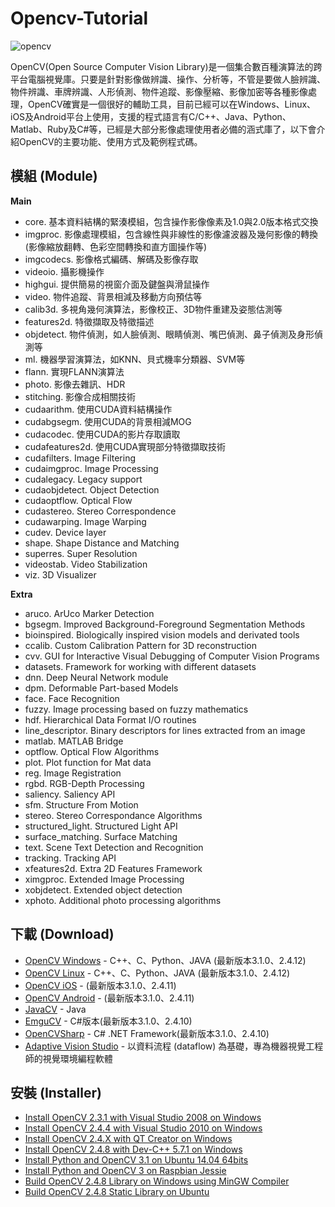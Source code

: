 # Opencv-Tutorial

![opencv](http://opencv.org/wp-content/themes/opencv/images/logo.png)

OpenCV(Open Source Computer Vision Library)是一個集合數百種演算法的跨平台電腦視覺庫。只要是針對影像做辨識、操作、分析等，不管是要做人臉辨識、物件辨識、車牌辨識、人形偵測、物件追蹤、影像壓縮、影像加密等各種影像處理，OpenCV確實是一個很好的輔助工具，目前已經可以在Windows、Linux、iOS及Android平台上使用，支援的程式語言有C/C++、Java、Python、Matlab、Ruby及C#等，已經是大部分影像處理使用者必備的涵式庫了，以下會介紹OpenCV的主要功能、使用方式及範例程式碼。


## 模組 (Module)

**Main**
- core. 基本資料結構的緊湊模組，包含操作影像像素及1.0與2.0版本格式交換
- imgproc. 影像處理模組，包含線性與非線性的影像濾波器及幾何影像的轉換(影像縮放翻轉、色彩空間轉換和直方圖操作等)
- imgcodecs. 影像格式編碼、解碼及影像存取
- videoio. 攝影機操作
- highgui. 提供簡易的視窗介面及鍵盤與滑鼠操作
- video. 物件追蹤、背景相減及移動方向預估等
- calib3d. 多視角幾何演算法，影像校正、3D物件重建及姿態估測等
- features2d. 特徵擷取及特徵描述
- objdetect. 物件偵測，如人臉偵測、眼睛偵測、嘴巴偵測、鼻子偵測及身形偵測等
- ml. 機器學習演算法，如KNN、貝式機率分類器、SVM等
- flann. 實現FLANN演算法
- photo. 影像去雜訊、HDR
- stitching. 影像合成相關技術
- cudaarithm. 使用CUDA資料結構操作
- cudabgsegm. 使用CUDA的背景相減MOG
- cudacodec. 使用CUDA的影片存取讀取
- cudafeatures2d. 使用CUDA實現部分特徵擷取技術
- cudafilters. Image Filtering
- cudaimgproc. Image Processing
- cudalegacy. Legacy support
- cudaobjdetect. Object Detection
- cudaoptflow. Optical Flow
- cudastereo. Stereo Correspondence
- cudawarping. Image Warping
- cudev. Device layer
- shape. Shape Distance and Matching
- superres. Super Resolution
- videostab. Video Stabilization
- viz. 3D Visualizer

**Extra**
- aruco. ArUco Marker Detection
- bgsegm. Improved Background-Foreground Segmentation Methods
- bioinspired. Biologically inspired vision models and derivated tools
- ccalib. Custom Calibration Pattern for 3D reconstruction
- cvv. GUI for Interactive Visual Debugging of Computer Vision Programs
- datasets. Framework for working with different datasets
- dnn. Deep Neural Network module
- dpm. Deformable Part-based Models
- face. Face Recognition
- fuzzy. Image processing based on fuzzy mathematics
- hdf. Hierarchical Data Format I/O routines
- line_descriptor. Binary descriptors for lines extracted from an image
- matlab. MATLAB Bridge
- optflow. Optical Flow Algorithms
- plot. Plot function for Mat data
- reg. Image Registration
- rgbd. RGB-Depth Processing
- saliency. Saliency API
- sfm. Structure From Motion
- stereo. Stereo Correspondance Algorithms
- structured_light. Structured Light API
- surface_matching. Surface Matching
- text. Scene Text Detection and Recognition
- tracking. Tracking API
- xfeatures2d. Extra 2D Features Framework
- ximgproc. Extended Image Processing
- xobjdetect. Extended object detection
- xphoto. Additional photo processing algorithms

## 下載 (Download)
- [OpenCV Windows](https://sourceforge.net/projects/opencvlibrary/files/opencv-win/) - C++、C、Python、JAVA (最新版本3.1.0、2.4.12)
- [OpenCV Linux](https://sourceforge.net/projects/opencvlibrary/files/opencv-unix/) - C++、C、Python、JAVA (最新版本3.1.0、2.4.12)
- [OpenCV iOS](http://sourceforge.net/projects/opencvlibrary/files/opencv-ios/) -  (最新版本3.1.0、2.4.11)
- [OpenCV Android](http://sourceforge.net/projects/opencvlibrary/files/opencv-android/) -  (最新版本3.1.0、2.4.11)
- [JavaCV](https://github.com/bytedeco/javacv) - Java
- [EmguCV](http://www.emgu.com/wiki/index.php/Main_Page) - C#版本(最新版本3.1.0、2.4.10)
- [OpenCVSharp](https://github.com/shimat/opencvsharp) - C# .NET Framework(最新版本3.1.0、2.4.10)
- [Adaptive Vision Studio](http://www.adaptive-vision.com/en/software/) - 以資料流程 (dataflow) 為基礎，專為機器視覺工程師的視覺環境編程軟體

## 安裝 (Installer)
- [Install OpenCV 2.3.1 with Visual Studio 2008 on Windows](http://ccw1986.blogspot.tw/2013/01/opencvvisual-studio-2008-opencv-231.html)
- [Install OpenCV 2.4.4 with Visual Studio 2010 on Windows](http://ccw1986.blogspot.tw/2013/06/opencvvisual-studio-2010-opencv-244.html)
- [Install OpenCV 2.4.X with QT Creator on Windows](http://ccw1986.blogspot.tw/2014/05/opencvinstall-opencv24x-with-qt-52-on.html)
- [Install OpenCV 2.4.8 with Dev-C++ 5.7.1 on Windows](http://ccw1986.blogspot.tw/2014/09/dev-c571-opencv-248-opencv-with-dev-c.html)
- [Install Python and OpenCV 3.1 on Ubuntu 14.04 64bits](http://ccw1986.blogspot.tw/2016/03/install-python-and-opencv-31-on-ubuntu.html)
- [Install Python and OpenCV 3 on Raspbian Jessie](http://ccw1986.blogspot.tw/2016/03/install-python-and-opencv-3-on-raspbian.html)
- [Build OpenCV 2.4.8 Library on Windows using MinGW Compiler](http://ccw1986.blogspot.tw/2014/06/windowmingwopencv-248-install-opencv.html)
- [Build OpenCV 2.4.8 Static Library on Ubuntu](http://ccw1986.blogspot.tw/2014/03/opencvbuild-opencv-static-library-on.html)


<script src="https://gist.github.com/MarcWang/8f37726ef001a3de41c7.js"></script>


